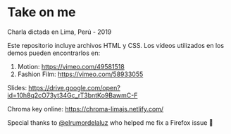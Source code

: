 # Take on me

Charla dictada en Lima, Perú - 2019

Este repositorio incluye archivos HTML y CSS. Los vídeos utilizados en los demos pueden encontrarlos en:
1. Motion: https://vimeo.com/49581518
2. Fashion Film: https://vimeo.com/58933055

Slides: https://drive.google.com/open?id=10h8q2cO73yt34Gc_rT3bntKo9BawmC-F

Chroma key online: https://chroma-limajs.netlify.com/

Special thanks to [@elrumordelaluz](https://github.com/elrumordelaluz) who helped me fix a Firefox issue :sparkling_heart: 
